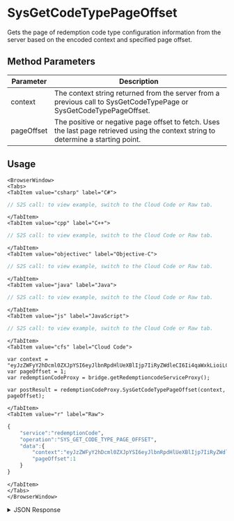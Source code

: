# SysGetCodeTypePageOffset
Gets the page of redemption code type configuration information from the server based on the encoded context and specified page offset.

<PartialServop service_name="redemptionCode" operation_name="SYS_GET_CODE_TYPE_PAGE_OFFSET" />

## Method Parameters
Parameter | Description
--------- | -----------
context | The context string returned from the server from a previous call to SysGetCodeTypePage or SysGetCodeTypePageOffset.
pageOffset | The positive or negative page offset to fetch. Uses the last page retrieved using the context string to determine a starting point.

## Usage

```mdx-code-block
<BrowserWindow>
<Tabs>
<TabItem value="csharp" label="C#">
```

```csharp
// S2S call: to view example, switch to the Cloud Code or Raw tab.
```

```mdx-code-block
</TabItem>
<TabItem value="cpp" label="C++">
```

```cpp
// S2S call: to view example, switch to the Cloud Code or Raw tab.
```

```mdx-code-block
</TabItem>
<TabItem value="objectivec" label="Objective-C">
```

```objectivec
// S2S call: to view example, switch to the Cloud Code or Raw tab.
```

```mdx-code-block
</TabItem>
<TabItem value="java" label="Java">
```

```java
// S2S call: to view example, switch to the Cloud Code or Raw tab.
```

```mdx-code-block
</TabItem>
<TabItem value="js" label="JavaScript">
```

```javascript
// S2S call: to view example, switch to the Cloud Code or Raw tab.
```

```mdx-code-block
</TabItem>
<TabItem value="cfs" label="Cloud Code">
```

```cfscript
var context = "eyJzZWFyY2hDcml0ZXJpYSI6eyJlbnRpdHlUeXBlIjp7IiRyZWdleCI6Ii4qaWxkLioiLCIkb3B0";
var pageOffset = 1;
var redemptionCodeProxy = bridge.getRedemptioncodeServiceProxy();

var postResult = redemptionCodeProxy.SysGetCodeTypePageOffset(context, pageOffset);
```

```mdx-code-block
</TabItem>
<TabItem value="r" label="Raw">
```

```r
{
    "service":"redemptionCode",
    "operation":"SYS_GET_CODE_TYPE_PAGE_OFFSET",
    "data":{
        "context":"eyJzZWFyY2hDcml0ZXJpYSI6eyJlbnRpdHlUeXBlIjp7IiRyZWdleCI6Ii4qaWxkLioiLCIkb3B0",
        "pageOffset":1
    }
}
```

```mdx-code-block
</TabItem>
</Tabs>
</BrowserWindow>
```
<details>
<summary>JSON Response</summary>

```json
{
  "data": {
    "_serverTime": 1708035564432,
    "context": "eyJzZWFyY2hDcml0ZXJpYSI6eyJnYW1lSWQiOiIyMzc4MiIsImNvZGVVc2VUeXBlIjoiTVVMVEkiLCJ2YWxpZFN0YXJ0Ijp7IiRsdGUiOjE3MDgwMzU0NTU2MjV9LCJ2YWxpZEVuZCI6eyIkZ3QiOjE3MDgwMzU1MTU2MjV9LCJpc0Rpc2FibGVkIjp7IiRuZSI6dHJ1ZX19LCJzb3J0Q3JpdGVyaWEiOnt9LCJwYWdpbmF0aW9uIjp7InJvd3NQZXJQYWdlIjo1MCwicGFnZU51bWJlciI6MSwiZG9Db3VudCI6ZmFsc2UsInNraXBSZWNvdW50Ijp0cnVlfSwib3B0aW9ucyI6bnVsbCwicmVzdWx0Q291bnQiOjF9",
    "results": {
      "count": 1,
      "page": 1,
      "items": [
        {
          "gameId": "23782",
          "codeType": "unique_campaign_name",
          "description": "Codes to give away for promotion",
          "version": 1,
          "createdAt": 1708035413954,
          "updatedAt": 1708035413954,
          "async": false,
          "maxRetries": 0,
          "isDisabled": false,
          "customCodeInfo": {},
          "validStart": 1708035331008,
          "validEnd": 1708640131008,
          "codeUseType": "MULTI",
          "scanCode": "FREE100",
          "maxRedemptions": 100
        }
      ],
      "moreAfter": false,
      "moreBefore": false
    }
  },
  "status": 200
}
```

</details>

